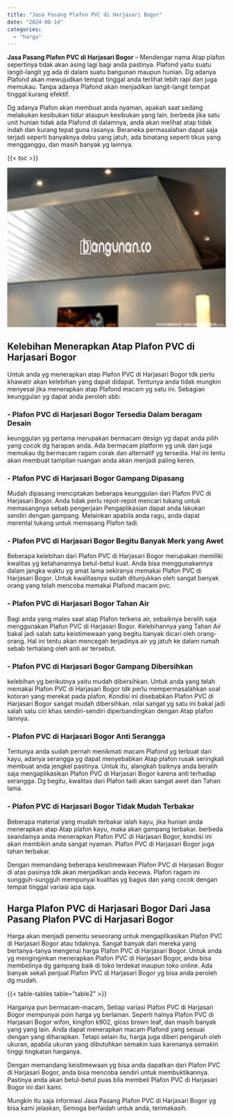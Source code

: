 ```yaml
---
title: "Jasa Pasang Plafon PVC di Harjasari Bogor"
date: "2024-08-14"
categories: 
  - "harga"
---
```


**Jasa Pasang Plafon PVC di Harjasari Bogor** – Mendengar nama Atap plafon sepertinya tidak akan asing lagi bagi anda pastinya. Plafond yaitu suatu langit-langit yg ada di dalam suatu bangunan maupun hunian. Dg adanya Plafond akan mewujudkan tempat tinggal anda terlihat lebih rapi dan juga memukau. Tanpa adanya Plafond akan menjadikan langit-langit tempat tinggal kurang efektif.

Dg adanya Plafon akan membuat anda nyaman, apakah saat sedang melakukan kesibukan tidur ataupun kesibukan yang lain. berbeda jika satu unit hunian tidak ada Plafond di dalamnya, anda akan melihat atap tidak indah dan kurang tepat guna rasanya. Beraneka permasalahan dapat saja terjadi seperti banyaknya debu yang jatuh, ada binatang seperti tikus yang mengganggu, dan masih banyak yg lainnya.

{{< toc >}}

![Jasa Pasang Plafon PVC di Harjasari Bogor](/images/flafond-pvc-murah23.png)

## Kelebihan Menerapkan Atap Plafon PVC di Harjasari Bogor

Untuk anda yg menerapkan atap Plafon PVC di Harjasari Bogor tdk perlu khawatir akan kelebihan yang dapat didapat. Tentunya anda tidak mungkin menyesal jika menerapkan atap Plafond macam yg satu ini. Sebagian keunggulan yg dapat anda peroleh sbb:

### \- Plafon PVC di Harjasari Bogor Tersedia Dalam beragam Desain

keunggulan yg pertama merupakan bermacam design yg dapat anda pilih yang cocok dg harapan anda. Ada bermacam platform yg unik dan juga memukau dg bermacam ragam corak dan alternatif yg tersedia. Hal ini tentu akan membuat tampilan ruangan anda akan menjadi paling keren.

### \- Plafon PVC di Harjasari Bogor Gampang Dipasang

Mudah dipasang menciptakan beberapa keunggulan dari Plafon PVC di Harjasari Bogor. Anda tidak perlu repot-repot mencari tukang untuk memasangnya sebab pengerjaan Pengaplikasian dapat anda lakukan sendiri dengan gampang. Melainkan apabila anda ragu, anda dapat merental tukang untuk memasang Plafon tadi.

### \- Plafon PVC di Harjasari Bogor Begitu Banyak Merk yang Awet

Beberapa kelebihan dari Plafon PVC di Harjasari Bogor merupakan memiliki kwalitas yg ketahanannya betul-betul kuat. Anda bisa menggunakannya dalam jangka waktu yg amat lama sekiranya memakai Plafon PVC di Harjasari Bogor. Untuk kwalitasnya sudah ditunjukkan oleh sangat banyak orang yang telah mencoba memakai Plafond macam pvc.

### \- Plafon PVC di Harjasari Bogor Tahan Air

Bagi anda yang males saat atap Plafon terkena air, sebaiknya beralih saja menggunakan Plafon PVC di Harjasari Bogor. Kelebihannya yang Tahan Air bakal jadi salah satu keistimewaan yang begitu banyak dicari oleh orang-orang. Hal ini tentu akan mencegah terjadinya air yg jatuh ke dalam rumah sebab terhalang oleh anti air tersebut.

### \- Plafon PVC di Harjasari Bogor Gampang Dibersihkan

kelebihan yg berikutnya yaitu mudah dibersihkan. Untuk anda yang telah memakai Plafon PVC di Harjasari Bogor tdk perlu mempermasalahkan soal kotoran yang merekat pada plafon. Kondisi ini disebabkan Plafon PVC di Harjasari Bogor sangat mudah dibersihkan. nilai sangat yg satu ini bakal jadi salah satu ciri khas sendiri-sendiri diperbandingkan dengan Atap plafon lainnya.

### \- Plafon PVC di Harjasari Bogor Anti Serangga

Tentunya anda sudah pernah menikmati macam Plafond yg terbuat dari kayu, adanya serangga yg dapat menyebabkan Atap plafon rusak seringkali membuat anda jengkel pastinya. Untuk itu, alangkah baiknya anda beralih saja mengaplikasikan Plafon PVC di Harjasari Bogor karena anti terhadap serangga. Dg begitu, kwalitas dari Plafon tadi akan sangat awet dan Tahan lama.

### \- Plafon PVC di Harjasari Bogor Tidak Mudah Terbakar

Beberapa material yang mudah terbakar ialah kayu, jika hunian anda menerapkan atap Atap plafon kayu, maka akan gampang terbakar. berbeda seandainya anda menerapkan Plafon PVC di Harjasari Bogor, kondisi ini akan membikin anda sangat nyaman. Plafon PVC di Harjasari Bogor juga tahan terbakar.

Dengan memandang beberapa keistimewaan Plafon PVC di Harjasari Bogor di atas pasinya tdk akan menjadikan anda kecewa. Plafon ragam ini sungguh-sungguh mempunyai kualitas yg bagus dan yang cocok dengan tempat tinggal variasi apa saja.

## Harga Plafon PVC di Harjasari Bogor Dari Jasa Pasang Plafon PVC di Harjasari Bogor

Harga akan menjadi penentu seseorang untuk mengaplikasikan Plafon PVC di Harjasari Bogor atau tidaknya. Sangat banyak dari mereka yang bertanya-tanya mengenai harga Plafon PVC di Harjasari Bogor. Untuk anda yg menginginkan menerapkan Plafon PVC di Harjasari Bogor, anda bisa membelinya dg gampang baik di toko terdekat maupun toko online. Ada banyak sekali penjual Plafon PVC di Harjasari Bogor yg bisa anda peroleh dg mudah.

{{< table-tables table="table2" >}}

Harganya pun bermacam-macam, Setiap variasi Plafon PVC di Harjasari Bogor mempunyai poin harga yg berlainan. Seperti halnya Plafon PVC di Harjasari Bogor wifon, kingfon k902, gloss brown leaf, dan masih banyak yang yang lain. Anda dapat menerapkan macam Plafond yang sesuai dengan yang diharapkan. Tetapi selain itu, harga juga diberi pengaruh oleh ukuran, apabila ukuran yang dibutuhkan semakin luas karenanya semakin tinggi tingkatan harganya.

Dengan memandang keistimewaan yg bisa anda dapatkan dari Plafon PVC di Harjasari Bogor, anda bisa mencoba sendiri untuk membuktikannya. Pastinya anda akan betul-betul puas bila membeli Plafon PVC di Harjasari Bogor ini dari kami.

Mungkin itu saja informasi Jasa Pasang Plafon PVC di Harjasari Bogor yg bisa kami jelaskan, Semoga berfaidah untuk anda, terimakasih.

